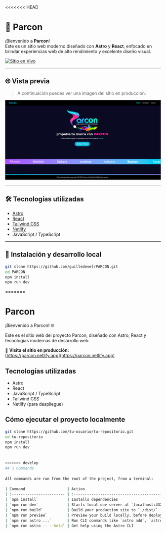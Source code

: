 <<<<<<< HEAD
# 🚀 Parcon

¡Bienvenido a **Parcon**!  
Este es un sitio web moderno diseñado con **Astro** y **React**, enfocado en brindar experiencias web de alto rendimiento y excelente diseño visual.

[![Sitio en Vivo](https://img.shields.io/badge/Ver%20Sitio%20Web-Parcon-00C7B7?style=for-the-badge&logo=netlify)](https://parcon.netlify.app)

---

## 🌐 Vista previa

> A continuación puedes ver una imagen del sitio en producción:

![Vista previa del sitio](./public/Captura.png)

---

## 🛠 Tecnologías utilizadas

- [Astro](https://astro.build/)
- [React](https://reactjs.org/)
- [Tailwind CSS](https://tailwindcss.com/)
- [Netlify](https://www.netlify.com/)
- JavaScript / TypeScript

---

## 🚧 Instalación y desarrollo local

```bash
git clone https://github.com/guilledevel/PARCON.git
cd PARCON
npm install
npm run dev
```

=======
# Parcon

¡Bienvenido a Parcon! 🌐

Este es el sitio web del proyecto Parcon, diseñado con Astro, React y tecnologías modernas de desarrollo web.

🔗 **Visita el sitio en producción:**  
[https://parcon.netlify.app](https://parcon.netlify.app)

## Tecnologías utilizadas

- Astro
- React
- JavaScript / TypeScript
- Tailwind CSS
- Netlify (para despliegue)

## Cómo ejecutar el proyecto localmente

```bash
git clone https://github.com/tu-usuario/tu-repositorio.git
cd tu-repositorio
npm install
npm run dev


>>>>>>> develop
## 🧞 Commands

All commands are run from the root of the project, from a terminal:

| Command                   | Action                                           |
| :------------------------ | :----------------------------------------------- |
| `npm install`             | Installs dependencies                            |
| `npm run dev`             | Starts local dev server at `localhost:4321`      |
| `npm run build`           | Build your production site to `./dist/`          |
| `npm run preview`         | Preview your build locally, before deploying     |
| `npm run astro ...`       | Run CLI commands like `astro add`, `astro check` |
| `npm run astro -- --help` | Get help using the Astro CLI                     |
